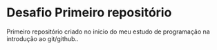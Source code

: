 # Desafio Primeiro repositório 
Primeiro repositório criado no inicio do meu estudo de programação na introdução ao git/github..
